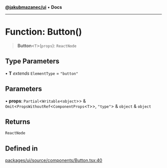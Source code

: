 [**@jakubmazanec/ui**](../README.md) • **Docs**

---

# Function: Button()

> **Button**\<`T`\>(`props`): `ReactNode`

## Type Parameters

• **T** _extends_ `ElementType` = `"button"`

## Parameters

• **props**: `Partial`\<`Writable`\<`object`\>\> &
`Omit`\<`PropsWithoutRef`\<`ComponentProps`\<`T`\>\>, `"type"`\> & `object` & `object`

## Returns

`ReactNode`

## Defined in

[packages/ui/source/components/Button.tsx:40](https://github.com/jakubmazanec/tools/blob/28bd44b020b25cf8f9b96b5a385bb7c918cf32ab/packages/ui/source/components/Button.tsx#L40)
